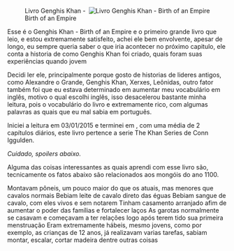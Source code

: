 <figure>
	<img align="right" alt="Livro Genghis Khan - Birth of an Empire" src="{{ site.base_url }}resources/img/genghiskhan-birthempires.jpg" />
	<figcaption>Livro Genghis Khan - Birth of an Empire</figcaption>
</figure>

Esse é o Genghis Khan - Birth of an Empire e o primeiro grande livro que leio, e estou extremamente satisfeito, achei ele bem envolvente, apesar de longo, eu sempre queria saber o que iria acontecer no próximo capitulo, ele conta a historia de como Genghis Khan foi criado, quais foram suas experiências quando jovem

Decidi ler ele, principalmente porque gosto de historias de lideres antigos, como Alexandre o Grande, Genghis Khan, Xerxes, Leônidas, outro fator também foi que eu estava determinado em aumentar meu vocabulário em inglês, motivo o qual escolhi inglês, isso desacelerou bastante minha leitura, pois o vocabulário do livro e extremamente rico, com algumas palavras as quais que eu mal sabia em português.

Iniciei a leitura em 03/01/2015 e terminei em <data>, com uma média de 2 capítulos diários, este livro pertence a serie The Khan Series de Conn Iggulden.

*Cuidado, spoilers abaixo.*

Alguma das coisas interessantes as quais aprendi com esse livro são, tecnicamente os fatos abaixo são relacionados aos mongóis do ano 1100.

Montavam pôneis, um pouco maior do que os atuais, mas menores que cavalos normais
Bebiam leite de cavalo direto das éguas
Bebiam sangue de cavalo, com eles vivos e sem notarem
Tinham casamento arranjado afim de aumentar o poder das famílias e fortalecer laços
As garotas normalmente se casavam e começavam a ter relações logo após terem tido sua primeira menstruação
Eram extremamente hábeis, mesmo jovens, como por exemplo, as crianças de 12 anos, já realizavam varias tarefas, sabiam montar, escalar, cortar madeira dentre outras coisas
